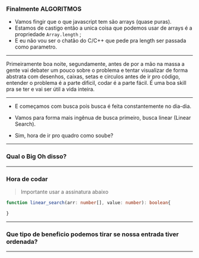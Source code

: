 ### Finalmente ALGORITMOS

* Vamos fingir que o que javascript tem são arrays (quase puras).
* Estamos de castigo então a unica coisa que podemos usar de arrays é a propriedade `Array.length` ;
* E eu não vou ser o chatão do C/C++ que pede pra length ser passada como parametro.

---

Primeiramente boa noite, segundamente, antes de por a mão na massa a gente vai debater um pouco sobre o problema e tentar visualizar de forma abstrata com desenhos, caixas, setas e circulos antes de ir pro código, entender o problema é a parte dificil, codar é a parte fácil. É uma boa skill pra se ter e vai ser útil a vida inteira.

---

* E começamos com busca pois busca é feita constantemente no dia-dia.

* Vamos para forma mais ingênua de busca primeiro, busca linear (Linear Search).

* Sim, hora de ir pro quadro como soube?

---

### Qual o Big Oh disso?

---

### Hora de codar
>Importante usar a assinatura abaixo

```typescript
function linear_search(arr: number[], value: number): boolean{

}
```

---

### Que tipo de beneficio podemos tirar se nossa entrada tiver ordenada?

---

